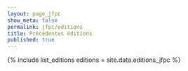 ```yaml
---
layout: page_jfpc
show_meta: false
permalink: jfpc/editions
title: Précédentes éditions
published: true
---
```


{% include list_editions editions = site.data.editions_jfpc %}